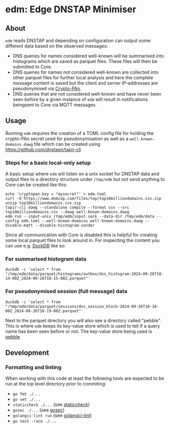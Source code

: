 # edm: Edge DNSTAP Minimiser

## About
`edm` reads DNSTAP and depending on configuration can output some different
data based on the observed messages:
* DNS queries for names considered well-known will be summarised into
histograms which are saved as parquet files. These files will then be submitted
to Core.
* DNS queries for names not considered well-known are collected into other
parquet files for further local analysis and here the complete message content
is saved but the client and server IP-addresses are pseudonymised via
[Crypto-PAn](https://en.wikipedia.org/wiki/Crypto-PAn).
* DNS queries that are not considered well-known and have never been seen
before by a given instance of `edm` will result in notifications beingsent to
Core via MQTT messages.

## Usage
Running `edm` requires the creation of a TOML config file for holding the
crypto-PAn secret used for pseudonymisation as well as a
`well-known-domains.dawg` file which can be created using
<https://github.com/dnstapir/tapir-cli>

### Steps for a basic local-only setup
A basic setup where `edm` will listen on a unix socket for DNSTAP data and
output files to a directory structure under `/tmp/edm` but not send anything to
Core can be created like this:
```text
echo 'cryptopan-key = "mysecret"' > edm.toml
curl -O https://www.domcop.com/files/top/top10milliondomains.csv.zip
unzip top10milliondomains.csv.zip
tapir-cli dawg --standalone compile --format csv --src top10milliondomains.csv --dawg well-known-domains.dawg
edm run --input-unix /tmp/edm/input.sock --data-dir /tmp/edm/data --config edm.toml --well-known-domains well-known-domains.dawg --disable-mqtt --disable-histogram-sender
```

Since all communication with Core is disabled this is helpful for creating some
local parquet files to look around in. For inspecting the content you can use
e.g. [DuckDB](https://duckdb.org) like so:
### For summarised histogram data
```text
duckdb -c 'select * from "/tmp/edm/data/parquet/histograms/outbox/dns_histogram-2024-09-26T18-14-00Z_2024-09-26T18-15-00Z.parquet"'
```
### For pseudonymised session (full message) data
```text
duckdb -c 'select * from "/tmp/edm/data/parquet/sessions/dns_session_block-2024-09-26T18-18-00Z_2024-09-26T18-19-00Z.parquet"'
```

Next to the parquet directory you will also see a directory called "pebble".
This is where `edm` keeps its key-value store which is used to tell if a
query name has been seen before or not. The key-value store being used is
[pebble](https://github.com/cockroachdb/pebble)

## Development

### Formatting and linting

When working with this code at least the following tools are expected to be
run at the top level directory prior to commiting:

* `go fmt ./...`
* `go vet ./...`
* `staticcheck ./...` (see [staticcheck](https://staticcheck.io))
* `gosec ./...` (see [gosec](https://github.com/securego/gosec))
* `golangci-lint run` (see [golangci-lint](https://golangci-lint.run))
* `go test -race ./...`
